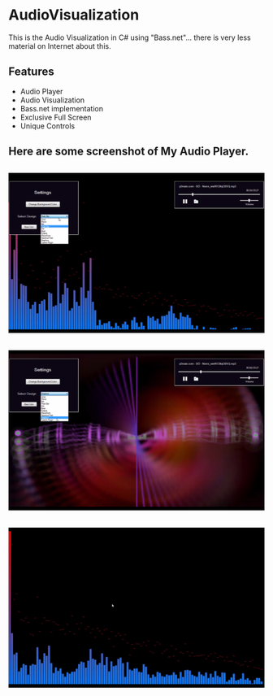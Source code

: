 # AudioVisualization
This is the Audio Visualization in C# using "Bass.net"... there is very less material on Internet about this.

## Features
 - Audio Player
 - Audio Visualization
 - Bass.net implementation
 - Exclusive Full Screen
 - Unique Controls
## Here are some screenshot of My Audio Player.
## ![](Resources/ReadMe.png)
## ![](Resources/Readme2.png)
## ![](Resources/Reademe3.png)

